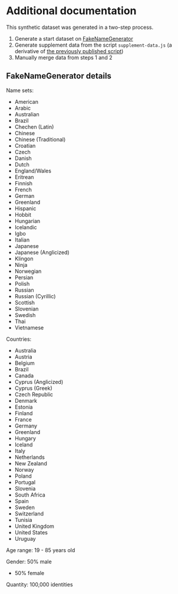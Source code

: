 # Additional documentation

This synthetic dataset was generated in a two-step process. 

1. Generate a start dataset on [FakeNameGenerator](https://www.fakenamegenerator.com/)
2. Generate supplement data from the script `supplement-data.js` (a derivative of [the previously published script](https://doi.org/10.53962/yp05-5fwc))
3. Manually merge data from steps 1 and 2

## FakeNameGenerator details

Name sets:
- American
- Arabic
- Australian
- Brazil
- Chechen (Latin)
- Chinese
- Chinese (Traditional)
- Croatian
- Czech
- Danish
- Dutch
- England/Wales
- Eritrean
- Finnish
- French
- German
- Greenland
- Hispanic
- Hobbit
- Hungarian
- Icelandic
- Igbo
- Italian
- Japanese
- Japanese (Anglicized)
- Klingon
- Ninja
- Norwegian
- Persian
- Polish
- Russian
- Russian (Cyrillic)
- Scottish
- Slovenian
- Swedish
- Thai
- Vietnamese

Countries: 
- Australia
- Austria
- Belgium
- Brazil
- Canada
- Cyprus (Anglicized)
- Cyprus (Greek)
- Czech Republic
- Denmark
- Estonia
- Finland
- France
- Germany
- Greenland
- Hungary
- Iceland
- Italy
- Netherlands
- New Zealand
- Norway
- Poland
- Portugal
- Slovenia
- South Africa
- Spain
- Sweden
- Switzerland
- Tunisia
- United Kingdom
- United States
- Uruguay

Age range: 19 - 85 years old

Gender: 50% male
- 50% female

Quantity: 100,000 identities 